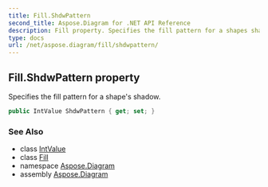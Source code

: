 ```yaml
---
title: Fill.ShdwPattern
second_title: Aspose.Diagram for .NET API Reference
description: Fill property. Specifies the fill pattern for a shapes shadow
type: docs
url: /net/aspose.diagram/fill/shdwpattern/
---
```

## Fill.ShdwPattern property

Specifies the fill pattern for a shape's shadow.

```csharp
public IntValue ShdwPattern { get; set; }
```

### See Also

* class [IntValue](../../intvalue/)
* class [Fill](../)
* namespace [Aspose.Diagram](../../fill/)
* assembly [Aspose.Diagram](../../../)


